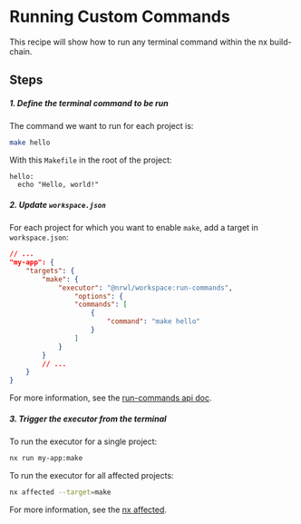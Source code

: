 # Running Custom Commands

This recipe will show how to run any terminal command within the nx build-chain.

## Steps

##### 1. Define the terminal command to be run

The command we want to run for each project is:

```bash
make hello
```

With this `Makefile` in the root of the project:

```shell script
hello:
  echo "Hello, world!"
```

##### 2. Update `workspace.json`

For each project for which you want to enable `make`, add a target in `workspace.json`:

```json
// ...
"my-app": {
    "targets": {
        "make": {
            "executor": "@nrwl/workspace:run-commands",
                "options": {
                "commands": [
                    {
                        "command": "make hello"
                    }
                ]
            }
        }
        // ...
    }
}
```

For more information, see the [run-commands api doc](/{{framework}}/plugins/workspace/builders/run-commands).

##### 3. Trigger the executor from the terminal

To run the executor for a single project:

```bash
nx run my-app:make
```

To run the executor for all affected projects:

```bash
nx affected --target=make
```

For more information, see the [nx affected](/{{framework}}/cli/affected).
